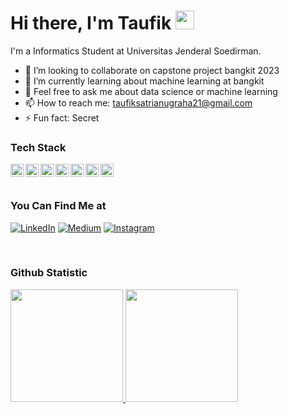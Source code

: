 #  Hi there, I'm Taufik <img src="https://github.com/TheDudeThatCode/TheDudeThatCode/blob/master/Assets/Hi.gif" width="30px">

<!--
**taufiksatrian/taufiksatrian** is a ✨ _special_ ✨ repository because its `README.md` (this file) appears on your GitHub profile.

Here are some ideas to get you started:

- 🔭 I’m currently student on bangkit machine learning path
- 🌱 I’m currently learning machine learning
- 👯 I’m looking to collaborate on capstone project bangkit 2023
- 🤔 I’m looking for help with ...
- 💬 Ask me about ...
- 📫 How to reach me: ...
- 😄 Pronouns: ...
- ⚡ Fun fact: ...
-->
I'm a Informatics Student at Universitas Jenderal Soedirman.

- 🔭 I’m looking to collaborate on capstone project bangkit 2023
- 🌱 I’m currently learning about machine learning at bangkit
- 💬 Feel free to ask me about data science or machine learning
- 📫 How to reach me: taufiksatrianugraha21@gmail.com
- ⚡ Fun fact: Secret 

### Tech Stack
  <a href="https://www.python.org/"><img align="left" alt="Python" title="Python" width="21px" src="https://s3.dualstack.us-east-2.amazonaws.com/pythondotorg-assets/media/community/logos/python-logo-only.png"/></a>
  <a href="https://www.tensorflow.org/?hl=id"><img align="left" alt="TensorFlow" title="TensorFlow" width="21px" src="https://upload.wikimedia.org/wikipedia/commons/2/2d/Tensorflow_logo.svg"/></a>
  <a href="https://www.javascript.com/"><img align="left" alt="JavaScript" title="JavaScript" width="21px" src="https://upload.wikimedia.org/wikipedia/commons/9/99/Unofficial_JavaScript_logo_2.svg" /></a>
  <a href="https://nodejs.org/"><img align="left" alt="NodeJS" title="NodeJS" width="21px" src="https://seeklogo.com/images/N/nodejs-logo-FBE122E377-seeklogo.com.png" /></a>
  <a href="https://reactjs.org/"><img align="left" alt="React" title="React" width="21px" src="https://cdn.worldvectorlogo.com/logos/react-2.svg" /></a>
  <a href="https://hapi.dev/"><img align="left" alt="Hapi" title="Hapi (NodeJS HTTP Framework)" width="21px" src="https://avatars.githubusercontent.com/u/3774533?s=200&v=4" /></a>
  <a href="https://nextjs.org/"><img align="left" alt="Next" title="Next (React SSR Framework)" width="21px" src="https://iconape.com/wp-content/files/gm/82643/svg/next-js.svg" /></a>
  <br>
  <br>

### You Can Find Me at
<p>
  <a href="https://www.linkedin.com/in/taufik-satria-nugraha-701a46265/" target="_blank"><img alt="LinkedIn" src="https://img.shields.io/badge/linkedin-%230077B5.svg?&style=for-the-badge&logo=linkedin&logoColor=white" /></a>  
  <a href="#" target="_blank"><img alt="Medium" src="https://img.shields.io/badge/Kaggle-2C8EBB?&style=for-the-badge&logo=kaggle&logoColor=white" /></a>
  <a href="#" target="_blank"><img alt="Instagram" src="https://img.shields.io/badge/instagram-%23E4405F.svg?&style=for-the-badge&logo=instagram&logoColor=white" /></a>  
</p>
<br />

### Github Statistic
<p align="left">
<a href="https://github.com/taufiksatrian">
  <img height="180em" src="https://github-readme-stats-eight-theta.vercel.app/api?username=taufiksatrian&show_icons=true&theme=algolia&include_all_commits=true&count_private=true"/>
  <img height="180em" src="https://github-readme-stats-eight-theta.vercel.app/api/top-langs/?username=taufiksatrian&layout=compact&langs_count=8&theme=algolia"/>
</a>
</p>
